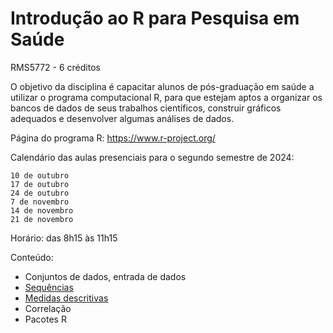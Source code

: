 # Introdução ao R para Pesquisa em Saúde

RMS5772 - 6 créditos

O objetivo da disciplina é capacitar alunos de pós-graduação em saúde a utilizar o programa computacional R, para que estejam aptos a organizar os bancos de dados de seus trabalhos científicos, construir gráficos adequados e desenvolver algumas análises de dados.

Página do programa R: https://www.r-project.org/

Calendário das aulas presenciais para o segundo semestre de 2024:

    10 de outubro
    17 de outubro
    24 de outubro
    7 de novembro
    14 de novembro
    21 de novembro

Horário: das 8h15 às 11h15

Conteúdo:

- Conjuntos de dados, entrada de dados
- [Sequências](https://github.com/edsonzmartinez/ProgramaR/blob/main/Sequencias.md)
- [Medidas descritivas](https://github.com/edsonzmartinez/ProgramaR/blob/main/Estat%C3%ADsticas-descritivas.md)
- Correlação
- Pacotes R
